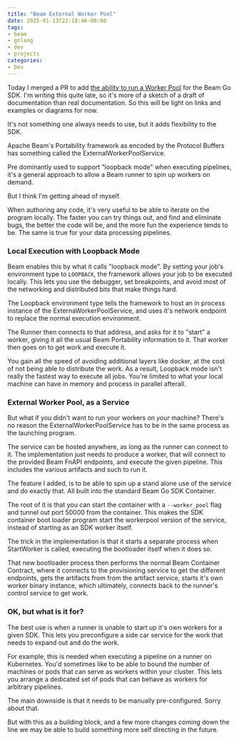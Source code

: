 ```yaml
---
title: "Beam External Worker Pool"
date: 2025-01-13T22:18:46-08:00
tags:
- beam
- golang
- dev
- projects
categories:
- Dev
---
```


Today I merged a PR to add [the ability to run a Worker Pool](https://github.com/apache/beam/pull/33572)
for the Beam Go SDK. I'm writing this quite late, so it's more of a sketch of a draft of
documentation than real documentation. So this will be light on links and examples or diagrams for now.

It's not something one always needs to use, but it adds flexibility to the SDK. 

<!--more-->

Apache Beam's Portability framework as encoded by the Protocol Buffers has something
called the ExternalWorkerPoolService.

Pre dominantly used to support "loopback mode" when executing pipelines, it's
a general approach to allow a Beam runner to spin up workers on demand.

But I think I'm getting ahead of myself.

When authoring any code, it's very useful to be able to iterate on the program
locally. The faster you can try things out, and find and eliminate bugs, the 
better the code will be, and the more fun the experience tends to be.
The same is true for your data processing pipelines.

### Local Execution with Loopback Mode

Beam enables this by what it calls "loopback mode". By setting your job's
environment type to `LOOPBACK`, the framework allows your job to be executed
locally. This lets you use the debugger, set breakpoints, and avoid most of the
networking and distributed bits that make things hard.

The Loopback environment type tells the framework to host an in process instance
 of the ExternaWorkerPoolService, and uses it's network endpoint to replace the normal
execution environment.

The Runner then connects to that address, and asks for it to "start" a worker,
giving it all the usual Beam Portability information to it. That worker then
goes on to get work and execute it.

You gain all the speed of avoiding additional layers like docker, at the cost
of not being able to distribute the work. As a result, Loopback mode isn't really
the fastest way to execute all jobs. You're limited to what your local machine
can have in memory and process in parallel afterall.

### External Worker Pool, as a Service

But what if you didn't want to run your workers on *your* machine? There's no
reason the ExternalWorkerPoolService has to be in the same process as the
launching program.

The service can be hosted anywhere, as long as the runner can connect to it.
The implementation just needs to produce a worker, that will connect to the
provided Beam FnAPI endpoints, and execute the given pipeline. This includes
the various artifacts and such to run it.

The feature I added, is to be able to spin up a stand alone use of the service
and do exactly that. All built into the standard Beam Go SDK Container.

The root of it is that you can start the container with a `--worker_pool` flag
and tunnel out port 50000 from the container. This makes the SDK container
boot loader program start the workerpool version of the service, instead of
starting as an SDK worker itself.

The trick in the implementation is that it starts a separate process when
StartWorker is called, executing the bootloader itself when it does so.

That new bootloader process then performs the normal Beam Container Contract,
where it connects to the provisioning service to get the different endpoints, 
gets the artifacts from from the artifact service, starts it's own worker binary
instance, which ultimately, connects back to the runner's control service to
get work.

### OK, but what is it for?

The best use is when a runner is unable to start up it's own workers for a given
SDK. This lets you preconfigure a side car service for the work that needs to
expand out and do the work.

For example, this is needed when executing a pipeline on a runner on Kubernetes.
You'd sometimes like to be able to bound the number of machines or pods that can
serve as workers within your cluster. This lets you arrange a dedicated set of
pods that can behave as workers for arbitrary pipelines. 

The main downside is that it needs to be manually pre-configured. Sorry about that.

But with this as a building block, and a few more changes coming down the line
we may be able to build something more self directing in the future.